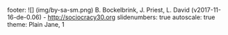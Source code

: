 footer: ![] (img/by-sa-sm.png) B. Bockelbrink, J. Priest, L. David (v2017-11-16-de-0.06) - <http://sociocracy30.org>
slidenumbers: true
autoscale: true
theme: Plain Jane, 1

<!-- INSERT-CONTENT -->
